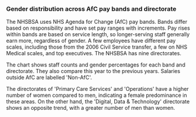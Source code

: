 ### Gender distribution across AfC pay bands and directorate

The NHSBSA uses NHS Agenda for Change (AfC) pay bands. Bands differ based on responsibility and have set pay ranges with increments. Pay rises within bands are based on service length, so longer-serving staff generally earn more, regardless of gender. A few employees have different pay scales, including those from the 2006 Civil Service transfer, a few on NHS Medical scales, and top executives. The NHSBSA has nine directorates. 

The chart shows staff counts and gender percentages for each band and directorate. They also compare this year to the previous years. Salaries outside AfC are labelled 'Non-AfC'. 

The directorates of 'Primary Care Services' and 'Operations' have a higher number of women compared to men, indicating a female predominance in these areas. On the other hand, the 'Digital, Data & Technology' directorate shows an opposite trend, with a greater number of men than women. 